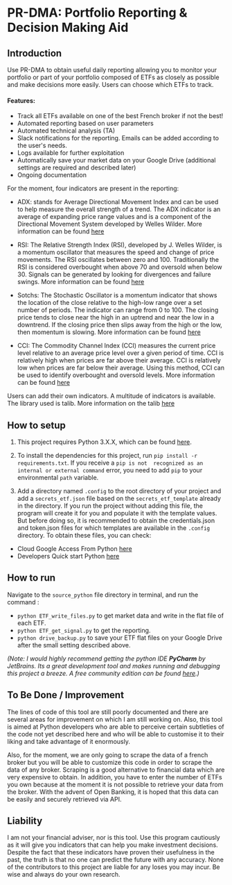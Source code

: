 # PR-DMA: Portfolio Reporting & Decision Making Aid

## Introduction

Use PR-DMA to obtain useful daily reporting allowing you to monitor your portfolio or part of your portfolio composed of ETFs as closely as possible and make decisions more easily.
Users can choose which ETFs to track.

#### Features:
* Track all ETFs available on one of the best French broker if not the best!
* Automated reporting based on user parameters
* Automated technical analysis (TA)
* Slack notifications for the reporting. Emails can be added according to the user's needs.
* Logs available for further exploitation
* Automatically save your market data on your Google Drive (additional settings are required and described later)
* Ongoing documentation

For the moment, four indicators are present in the reporting:

- ADX: stands for Average Directional Movement Index and can be used to help measure the overall strength of a trend. The ADX indicator is an average of expanding price range values and is a component of the Directional Movement System developed by Welles Wilder. More information can be found [here](https://www.fidelity.com/learning-center/trading-investing/technical-analysis/technical-indicator-guide/adx)

- RSI: The Relative Strength Index (RSI), developed by J. Welles Wilder, is a momentum oscillator that measures the speed and change of price movements. The RSI oscillates between zero and 100. Traditionally the RSI is considered overbought when above 70 and oversold when below 30. Signals can be generated by looking for divergences and failure swings. More information can be found [here](https://www.fidelity.com/learning-center/trading-investing/technical-analysis/technical-indicator-guide/RSI)

- Sotchs: The Stochastic Oscillator is a momentum indicator that shows the location of the close relative to the high-low range over a set number of periods. The indicator can range from 0 to 100. The closing price tends to close near the high in an uptrend and near the low in a downtrend. If the closing price then slips away from the high or the low, then momentum is slowing. More information can be found [here](https://www.fidelity.com/learning-center/trading-investing/technical-analysis/technical-indicator-guide/fast-stochastic)

- CCI: The Commodity Channel Index (CCI) measures the current price level relative to an average price level over a given period of time. CCI is relatively high when prices are far above their average. CCI is relatively low when prices are far below their average. Using this method, CCI can be used to identify overbought and oversold levels. More information can be found [here](https://www.fidelity.com/learning-center/trading-investing/technical-analysis/technical-indicator-guide/cci)

Users can add their own indicators. A multitude of indicators is available. The library used is talib. More information on the talib [here](https://github.com/mrjbq7/ta-lib)

## How to setup
1) This project requires Python 3.X.X, which can be found [here](https://www.python.org/ftp/python).

2) To install the dependencies for this project, run `pip install -r requirements.txt`. If you receive a `pip is not  recognized as an internal or external command` error, you need to add `pip` to your environmental `path` variable.

3) Add a directory named `.config` to the root directory of your project and add a `secrets_etf.json` file based on the `secrets_etf_template` already in the directory.
If you run the project without adding this file, the program will create it for you and populate it with the template values.
But before doing so, it is recommended to obtain the credentials.json and token.json files for which templates are available in the `.config` directory. To obtain these files, you can check:
- Cloud Google Access From Python [here](https://cloud.google.com/endpoints/docs/frameworks/python/access_from_python)
- Developers Quick start Python [here](https://developers.google.com/drive/api/v3/quickstart/python)

## How to run
Navigate to the `source_python` file directory in terminal, and run the command :
- `python ETF_write_files.py` to get market data and write in the flat file of each ETF.
- `python ETF_get_signal.py` to get the reporting.
- `python drive_backup.py` to save your ETF flat files on your Google Drive after the small setting described above.

*(Note: I would highly recommend getting the python IDE **PyCharm** by JetBrains. Its a great development tool and makes 
running and debugging this project a breeze. A free community edition can be found 
[here](https://www.jetbrains.com/pycharm/download).)*

## To Be Done / Improvement
The lines of code of this tool are still poorly documented and there are several areas for improvement on which I am still working on.
Also, this tool is aimed at Python developers who are able to perceive certain subtleties of the code not yet described here and who will be able to customise it to their liking and take advantage of it enormously.

Also, for the moment, we are only going to scrape the data of a french broker but you will be able to customize this code in order to scrape the data of any broker. Scraping is a good alternative to financial data which are very expensive to obtain.
In addition, you have to enter the number of ETFs you own because at the moment it is not possible to retrieve your data from the broker. With the advent of Open Banking, it is hoped that this data can be easily and securely retrieved via API.

## Liability
I am not your financial adviser, nor is this tool. Use this program cautiously as it will give you indicators that can help you make investment decisions. Despite the fact that these indicators have proven their usefulness in the past, the truth is that no one can predict the future with any accuracy.
None of the contributors to this project are liable for any loses you may incur. Be wise and always do your own research.

